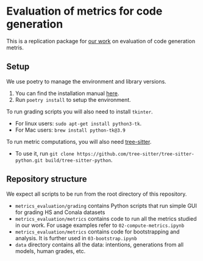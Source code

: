 # Evaluation of metrics for code generation
This is a replication package for [our work](https://arxiv.org/abs/2208.03133v1) on evaluation of code generation metris.

## Setup

We use poetry to manage the environment and library versions. 
1. You can find the installation manual [here](https://python-poetry.org/docs/).
2. Run `poetry install` to setup the environment.

To run grading scripts you will also need to install `tkinter`. 
- For linux users: `sudo apt-get install python3-tk`. 
- For Mac users: `brew install python-tk@3.9`

To run metric computations, you will also need [tree-sitter](https://github.com/tree-sitter/tree-sitter). 
- To use it, run `git clone https://github.com/tree-sitter/tree-sitter-python.git build/tree-sitter-python`.

## Repository structure

We expect all scripts to be run from the root directory of this repository.

- `metrics_evaluation/grading` contains Python scripts that run simple GUI for grading HS and Conala datasets
- `metrics_evaluation/metrics` contains code to run all the metrics studied in our work. For usage examples refer to `02-compute-metrics.ipynb`
- `metrics_evaluation/metrics` contains code for bootstrapping and analysis. It is further used in `03-bootstrap.ipynb`
- `data` directory contains all the data: intentions, generations from all models, human grades, etc.